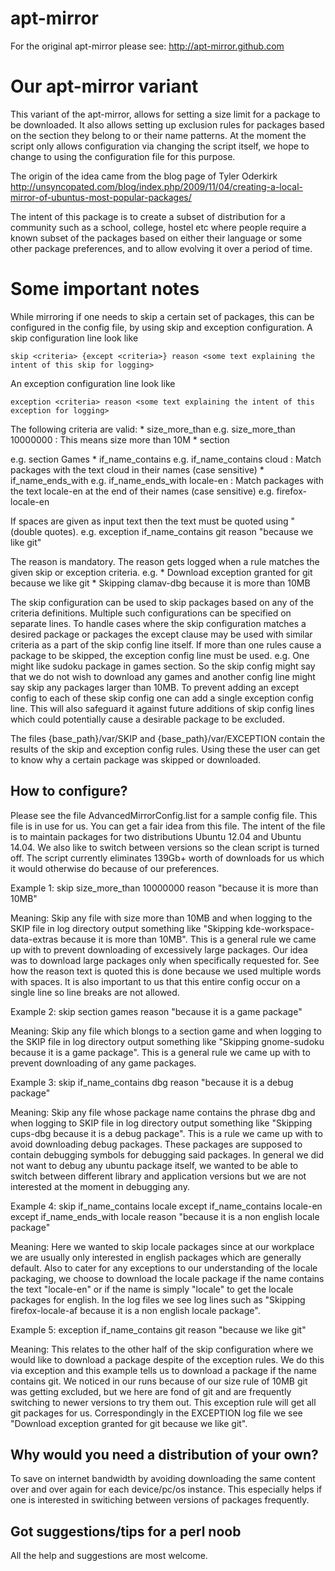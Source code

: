 apt-mirror
==========
For the original apt-mirror please see: http://apt-mirror.github.com

Our apt-mirror variant
=================
This variant of the apt-mirror, allows for setting a size limit for a package to be downloaded.
It also allows setting up exclusion rules for packages based on the section they belong to or their name patterns.
At the moment the script only allows configuration via changing the script itself, we hope to change to using the configuration file for this purpose.

The origin of the idea came from the blog page of Tyler Oderkirk
http://unsyncopated.com/blog/index.php/2009/11/04/creating-a-local-mirror-of-ubuntus-most-popular-packages/

The intent of this package is to create a subset of distribution for a community such as a school, college, hostel etc where people require a known subset of the packages based on either their language or some other package preferences, and to allow evolving it over a period of time.

Some important notes
====================
While mirroring if one needs to skip a certain set of packages, this
can be configured in the config file, by using skip and exception configuration.
A skip configuration line look like

    skip <criteria> {except <criteria>} reason <some text explaining the intent of this skip for logging>

An exception configuration line look like

    exception <criteria> reason <some text explaining the intent of this exception for logging>

The following criteria are valid:
    * size_more_than <size in bytes> e.g. size_more_than 10000000 : This means size more than 10M
    * section <section name such as Games or Accessories> e.g. section Games
    * if_name_contains <any text> e.g. if_name_contains cloud : Match packages with the text cloud in their names (case sensitive)
    * if_name_ends_with <any text> e.g. if_name_ends_with locale-en : Match packages with the text locale-en at the end of their names (case sensitive) e.g. firefox-locale-en

If spaces are given as input text then the text must be quoted using "(double quotes).
e.g. exception if_name_contains git reason "because we like git"

The reason is mandatory. The reason gets logged when a rule matches the given skip or exception criteria.
e.g.
        * Download exception granted for git because we like git
        * Skipping clamav-dbg because it is more than 10MB

The skip configuration can be used to skip packages based on any of the criteria definitions.
Multiple such configurations can be specified on separate lines.
To handle cases where the skip configuration matches a desired package or packages the except clause
may be used with similar criteria as a part of the skip config line itself.
If more than one rules cause a package to be skipped, the exception config line must be used.
e.g. One might like sudoku package in games section. So the skip config might say that we do not
wish to download any games and another config line might say skip any packages larger than 10MB.
To prevent adding an except config to each of these skip config one can add a single exception config line.
This will also safeguard it against future additions of skip config lines which could potentially cause
a desirable package to be excluded.

The files {base_path}/var/SKIP and {base_path}/var/EXCEPTION contain the results of the skip and exception config rules.
Using these the user can get to know why a certain package was skipped or downloaded.

How to configure?
=================
Please see the file AdvancedMirrorConfig.list for a sample config file. This file is in use for us. You can get a fair idea from this file. The intent of the file is to maintain packages for two distributions Ubuntu 12.04 and Ubuntu 14.04. We also like to switch between versions so the clean script is turned off. The script currently eliminates 139Gb+ worth of downloads for us which it would otherwise do because of our preferences. 

Example 1:
skip size_more_than 10000000 reason "because it is more than 10MB"

Meaning: Skip any file with size more than 10MB and when logging to the SKIP file in log directory output something like "Skipping kde-workspace-data-extras because it is more than 10MB". This is a general rule we came up with to prevent downloading of excessively large packages. Our idea was to download large packages only when specifically requested for. See how the reason text is quoted this is done because we used multiple words with spaces. It is also important to us that this entire config occur on a single line so line breaks are not allowed.

Example 2:
skip section games reason "because it is a game package"

Meaning: Skip any file which blongs to a section game and when logging to the SKIP file in log directory output something like "Skipping gnome-sudoku because it is a game package". This is a general rule we came up with to prevent downloading of any game packages.

Example 3:
skip if_name_contains dbg reason "because it is a debug package"

Meaning: Skip any file whose package name contains the phrase dbg and when logging to SKIP file in log directory output something like "Skipping cups-dbg because it is a debug package". This is a rule we came up with to avoid downloading debug packages. These packages are supposed to contain debugging symbols for debugging said packages. In general we did not want to debug any ubuntu package itself, we wanted to be able to switch between different library and application versions but we are not interested at the moment in debugging any.

Example 4:
skip if_name_contains locale except if_name_contains locale-en except if_name_ends_with locale reason "because it is a non english locale package"

Meaning: Here we wanted to skip locale packages since at our workplace we are usually only interested in english packages which are generally default. Also to cater for any exceptions to our understanding of the locale packaging, we choose to download the locale package if the name contains the text "locale-en" or if the name is simply "locale" to get the locale packages for english. In the log files we see log lines such as "Skipping firefox-locale-af because it is a non english locale package".

Example 5:
exception if_name_contains git reason "because we like git"

Meaning: This relates to the other half of the skip configuration where we would like to download a package despite of the exception rules. We do this via exception and this example tells us to download a package if the name contains git. We noticed in our runs because of our size rule of 10MB git was getting excluded, but we here are fond of git and are frequently switching to newer versions to try them out. This exception rule will get all git packages for us. Correspondingly in the EXCEPTION log file we see "Download exception granted for git because we like git".

Why would you need a distribution of your own?
=====================================
To save on internet bandwidth by avoiding downloading the same content over and over again for each device/pc/os instance. This especially helps if one is interested in switiching between versions of packages frequently.

Got suggestions/tips for a perl noob
============================
All the help and suggestions are most welcome.
